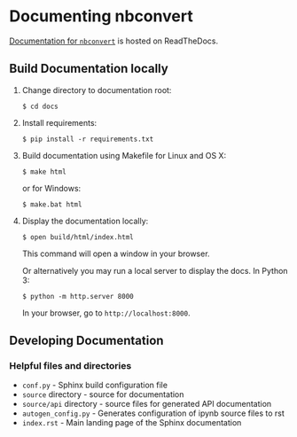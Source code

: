 # Documenting nbconvert

[Documentation for `nbconvert`](https://nbconvert.readthedocs.org/en/latest/)
is hosted on ReadTheDocs.

## Build Documentation locally

1. Change directory to documentation root:

       $ cd docs

2. Install requirements:

       $ pip install -r requirements.txt

3. Build documentation using Makefile for Linux and OS X:

       $ make html

   or for Windows:

       $ make.bat html

4. Display the documentation locally:

       $ open build/html/index.html

   This command will open a window in your browser.

   Or alternatively you may run a local server to display the docs. In Python 3:

       $ python -m http.server 8000

   In your browser, go to `http://localhost:8000`.

## Developing Documentation

### Helpful files and directories

* `conf.py` - Sphinx build configuration file
* `source` directory - source for documentation
* `source/api` directory - source files for generated API documentation
* `autogen_config.py` - Generates configuration of ipynb source files to rst
* `index.rst` - Main landing page of the Sphinx documentation

